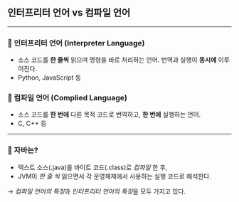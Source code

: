## 인터프리터 언어  vs 컴파일 언어

---

### 🌵 인터프리터 언어 (Interpreter Language)

- 소스 코드를 **한 줄씩** 읽으며 명령을 바로 처리하는 언어.
번역과 실행이 **동시에** 이루어진다.
- Python, JavaScript 등


### 🌵 컴파일 언어 (Complied Language)

- 소스 코드를 **한 번에** 다른 목적 코드로 번역하고, **한 번에** 실행하는 언어.
- C, C++ 등

---

### 🌵 자바는?
- 텍스트 소스(.java)를 바이트 코드(.class)로 *컴파일* 한 후,
- JVM이 _한 줄 씩_ 읽으면서 각 운영체제에서 사용하는 실행 코드로 해석한다.

→  *컴파일 언어의 특징*과 *인터프리터 언어의 특징*을 모두 가지고 있다.
